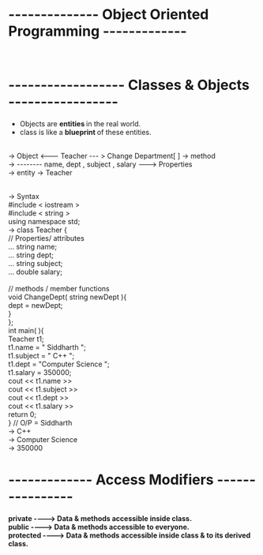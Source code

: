 # -------------- Object Oriented Programming -------------


<br>

# ------------------ Classes & Objects -----------------
<ul>
<li>
Objects are <b> entities </b> in the real world.
</li>

<li>
class is like a <b> blueprint </b> of these entities.
</li>

</ul>

<br>
-> Object <--- Teacher --- > Change Department[ ] -> method
<br>
-> -------- name, dept , subject , salary ---> Properties

<br>
-> entity -> Teacher
<br><br>

-> Syntax 
<br>
#include < iostream >
<br>
#include < string >
<br>
using namespace std;
<br>
-> class Teacher {
<br>
// Properties/ attributes
<br>
... string name;
<br>
... string dept;
<br>
... string subject;
<br>
... double salary;
<br>
<br>
// methods / member functions
<br>
void ChangeDept( string newDept ){
    <br>
    dept = newDept;
    <br>
}
<br>
};
<br>
int main( ){
    <br>
    Teacher t1;
    <br>
    t1.name = " Siddharth ";
    <br>
    t1.subject = " C++ ";
    <br>
    t1.dept = "Computer Science ";
    <br>
    t1.salary = 350000;
    <br>
    cout << t1.name >>
    <br>
    cout << t1.subject >>
    <br>
    cout << t1.dept >>
    <br>
    cout << t1.salary >>
    <br>
    return 0;
<br>
}
// O/P = Siddharth
<br>
-> C++
<br>
-> Computer Science
<br>
-> 350000

# ------------- Access Modifiers ----------------
<b> private <b> ----> Data & methods accessible inside class.
<br>
<b> public <b> ----> Data & methods accessible to everyone.
<br>
<b> protected <b> ----> Data & methods accessible inside class & to its derived class.
<br>